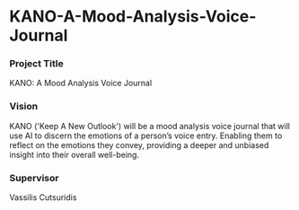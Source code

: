 # KANO-A-Mood-Analysis-Voice-Journal

### Project Title
KANO: A Mood Analysis Voice Journal

### Vision
KANO ('Keep A New Outlook')  will be a mood analysis voice journal that will use AI to discern the emotions of a person’s voice entry. Enabling them to reflect on the emotions they convey, providing a deeper and unbiased insight into their overall well-being.

### Supervisor
Vassilis Cutsuridis
